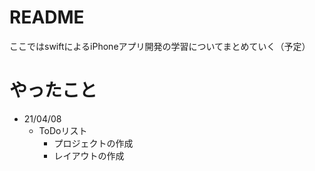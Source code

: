 # README

ここではswiftによるiPhoneアプリ開発の学習についてまとめていく（予定）

# やったこと
- 21/04/08
  - ToDoリスト
    - プロジェクトの作成
    - レイアウトの作成
